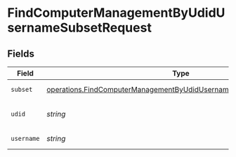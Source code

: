 # FindComputerManagementByUdidUsernameSubsetRequest


## Fields

| Field                                                                                                                                                        | Type                                                                                                                                                         | Required                                                                                                                                                     | Description                                                                                                                                                  |
| ------------------------------------------------------------------------------------------------------------------------------------------------------------ | ------------------------------------------------------------------------------------------------------------------------------------------------------------ | ------------------------------------------------------------------------------------------------------------------------------------------------------------ | ------------------------------------------------------------------------------------------------------------------------------------------------------------ |
| `subset`                                                                                                                                                     | [operations.FindComputerManagementByUdidUsernameSubsetPathParamSubset](../../models/operations/findcomputermanagementbyudidusernamesubsetpathparamsubset.md) | :heavy_check_mark:                                                                                                                                           | Subset to filter by                                                                                                                                          |
| `udid`                                                                                                                                                       | *string*                                                                                                                                                     | :heavy_check_mark:                                                                                                                                           | Computer UDID to filter by                                                                                                                                   |
| `username`                                                                                                                                                   | *string*                                                                                                                                                     | :heavy_check_mark:                                                                                                                                           | Username to filter by                                                                                                                                        |
